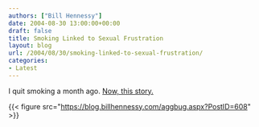 ```yaml
---
authors: ["Bill Hennessy"]
date: 2004-08-30 13:00:00+00:00
draft: false
title: Smoking Linked to Sexual Frustration
layout: blog
url: /2004/08/30/smoking-linked-to-sexual-frustration/
categories:
- Latest
---
```


I quit smoking a month ago. [Now, this story.](https://news.bbc.co.uk/2/hi/asia-pacific/3611666.stm)




{{< figure src="https://blog.billhennessy.com/aggbug.aspx?PostID=608" >}}

